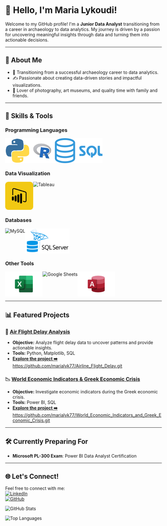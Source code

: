 # 👋 Hello, I'm Maria Lykoudi!

Welcome to my GitHub profile! I'm a **Junior Data Analyst** transitioning from a career in archaeology to data analytics. My journey is driven by a passion for uncovering meaningful insights through data and turning them into actionable decisions. 

---


## 🎨 About Me
- 🌱 Transitioning from a successful archaeology career to data analytics.
- ✍️ Passionate about creating data-driven stories and impactful visualizations.
- 📸 Lover of photography, art museums, and quality time with family and friends.

---


## 🌟 Skills & Tools

### Programming Languages  
<div style="display: flex; align-items: center;">
  <img src="assets/python-logo.png" alt="Python" height="80">
  <img src="assets/r-logo.png" alt="R" height="80">
  <img src="assets/sql-logo.png" alt="SQL" height="80">
</div>

### Data Visualization  
<div style="display: flex; align-items: center;">
  <img src="assets/powerbi-logo2.png" alt="Power BI" height="90">
  <img src="assets/tableau-logo.png" alt="Tableau" height="90">
</div>

### Databases  
<div style="display: flex; align-items: center;">
  <img src="assets/mysql-logo.png" alt="MySQL" height="80">
  <img src="assets/sqlserver-logo.png" alt="SQL Server" height="80">
</div>

### Other Tools  
<div style="display: flex; align-items: center;">
  <img src="assets/excel-logo.png" alt="Excel" height="80">
  <img src="assets/google_sheets-logo.png" alt="Google Sheets" height="80">
  <img src="assets/access-logo.png" alt="Access" height="80">
</div>




---

## 📊 Featured Projects
### 🚀 [Air Flight Delay Analysis](#)
- **Objective:** Analyze flight delay data to uncover patterns and provide actionable insights.
- **Tools:** Python, Matplotlib, SQL
- **[Explore the project ➡️](#)** https://github.com/marialyk77/Airline_Flight_Delay.git

### 📉 [World Economic Indicators & Greek Economic Crisis](#)
- **Objective:** Investigate economic indicators during the Greek economic crisis.
- **Tools:** Power BI, SQL
- **[Explore the project ➡️](#)** https://github.com/marialyk77/World_Economic_Indicators_and_Greek_Economic_Crisis.git

---

## 🛠️ Currently Preparing For  
- **Microsoft PL-300 Exam**: Power BI Data Analyst Certification  


---

## 🌐 Let's Connect!
Feel free to connect with me:  
[![LinkedIn](https://img.shields.io/badge/LinkedIn-Connect-blue)](https://linkedin.com/in/lykoudi)  
[![GitHub](https://img.shields.io/badge/GitHub-Follow-lightgrey)](https://github.com/marialyk77)  



![GitHub Stats](https://github-readme-stats.vercel.app/api?username=marialyk77&show_icons=true&theme=radical)

![Top Languages](https://github-readme-stats.vercel.app/api/top-langs/?username=marialyk77&layout=compact&theme=radical)
